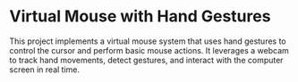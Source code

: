 # Virtual Mouse with Hand Gestures

This project implements a virtual mouse system that uses hand gestures to control the cursor and perform basic mouse actions. It leverages a webcam to track hand movements, detect gestures, and interact with the computer screen in real time.
